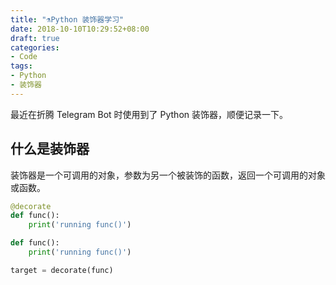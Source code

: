 ```yaml
---
title: "⚗️Python 装饰器学习"
date: 2018-10-10T10:29:52+08:00
draft: true
categories:
- Code
tags:
- Python
- 装饰器
---
```

最近在折腾 Telegram Bot 时使用到了 Python 装饰器，顺便记录一下。

<!--more-->

## 什么是装饰器
装饰器是一个可调用的对象，参数为另一个被装饰的函数，返回一个可调用的对象或函数。

```python
@decorate
def func():
    print('running func()')
```

```python
def func():
    print('running func()')

target = decorate(func)
```

